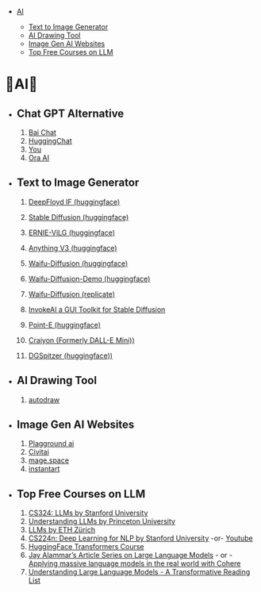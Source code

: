 - [AI](#ai)

  - [Text to Image Generator](#text-to-image-generator)
  - [AI Drawing Tool](#ai-drawing-tool)
  - [Image Gen AI Websites](#image-gen-ai-websites)
  - [Top Free Courses on LLM](#top-free-courses-on-llm)

# 🤖AI🤖

- ## Chat GPT Alternative

  1. [Bai Chat](https://chatbot.theb.ai)
  2. [HuggingChat](https://huggingface.co/chat/)
  3. [You](https://you.com/)
  4. [Ora AI](https://ora.ai/)

- ## Text to Image Generator

  1. [DeepFloyd IF (huggingface)](https://huggingface.co/spaces/DeepFloyd/IF)
  2. [Stable Diffusion (huggingface)](https://huggingface.co/spaces/stabilityai/stable-diffusion)

  3. [ERNIE-ViLG (huggingface)](https://huggingface.co/spaces/PaddlePaddle/ERNIE-ViLG)

  4. [Anything V3 (huggingface)](https://huggingface.co/spaces/akhaliq/anything-v3.0)

  5. [Waifu-Diffusion (huggingface)](https://huggingface.co/hakurei/waifu-diffusion)

  6. [Waifu-Diffusion-Demo (huggingface)](https://huggingface.co/spaces/hakurei/waifu-diffusion-demo)

  7. [Waifu-Diffusion (replicate)](https://replicate.com/cjwbw/waifu-diffusion)

  8. [InvokeAI a GUI Toolkit for Stable Diffusion](https://github.com/invoke-ai/InvokeAI)

  9. [Point-E (huggingface)](https://huggingface.co/spaces/openai/point-e)

  10. [Craiyon (Formerly DALL-E Mini))](https://www.craiyon.com/)

  11. [DGSpitzer (huggingface))](https://huggingface.co/spaces/DGSpitzer/DGS-Diffusion-Space)

- ## AI Drawing Tool

  1. [autodraw](https://www.autodraw.com/)

- ## Image Gen AI Websites

  1. [Plagground ai](https://playgroundai.com/)
  2. [Civitai](https://civitai.com//)
  3. [mage.space](https://www.mage.space/)
  4. [instantart](https://instantart.io/)

- ## Top Free Courses on LLM

  1. [CS324: LLMs by Stanford University](https://stanford-cs324.github.io/winter2022/)
  2. [Understanding LLMs by Princeton University](https://www.cs.princeton.edu/courses/archive/fall22/cos597G/)
  3. [LLMs by ETH Zürich](https://rycolab.io/classes/llm-s23/)
  4. [CS224n: Deep Learning for NLP by Stanford University](https://web.stanford.edu/class/cs224n/) -or- [Youtube](https://youtube.com/playlist?list=PLoROMvodv4rOSH4v6133s9LFPRHjEmbmJ)
  5. [HuggingFace Transformers Course](https://huggingface.co/learn/nlp-course/chapter1/1)
  6. [Jay Alammar’s Article Series on Large Language Models](https://jalammar.github.io/illustrated-transformer/) - or - [Applying massive language models in the real world with Cohere
     ](https://jalammar.github.io/applying-large-language-models-cohere/)
  7. [Understanding Large Language Models - A Transformative Reading List](https://sebastianraschka.com/blog/2023/llm-reading-list.html)
